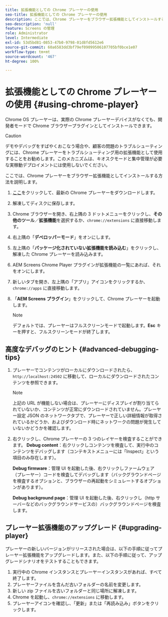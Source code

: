 ```yaml
---
title: 拡張機能としての Chrome プレーヤーの使用
seo-title: 拡張機能としての Chrome プレーヤーの使用
description: ここでは、Chrome プレーヤーをブラウザー拡張機能としてインストールする方法を説明します。
seo-description: 'null'
feature: Screens の管理
role: Administrator
level: Intermediate
exl-id: 53d5bd81-0853-47b0-9798-01d8fd5612e6
source-git-commit: 60a6583dd3bf79ef09099506107705bf0bce1e07
workflow-type: tm+mt
source-wordcount: '467'
ht-degree: 100%

---
```


# 拡張機能としての Chrome プレーヤーの使用 {#using-chrome-player}

Chrome OS プレーヤーは、実際の Chrome プレーヤーデバイスがなくても、開発者モードで Chrome ブラウザープラグインとしてインストールできます。

>[!CAUTION]
>
> デモやデバッグをすばやくおこなう場合や、顧客の問題のトラブルシューティングには、Chrome プレーヤーをトラブルシューティング用の拡張機能として使用することをお勧めします。このメカニズムは、キオスクモードと集中管理が必要な実稼動デプロイメントには使用しないでください。

ここでは、Chrome プレーヤーをブラウザー拡張機能としてインストールする方法を説明します。

1. [ここ](https://download.macromedia.com/screens/)をクリックして、最新の Chrome プレーヤーをダウンロードします。

1. 解凍してディスクに保存します。

1. Chrome ブラウザーを開き、右上隅の 3 ドットメニューをクリックし、**その他のツール**／**拡張機能**&#x200B;を選択するか、`chrome://extensions` に直接移動します。

1. 右上隅の「**デベロッパーモード**」をオンにします。

1. 左上隅の「**パッケージ化されていない拡張機能を読み込む**」をクリックし、解凍した Chrome プレーヤーを読み込みます。

1. AEM Screens Chrome Player プラグインが拡張機能の一覧にあれば、それをオンにします。

1. 新しいタブを開き、左上隅の「アプリ」アイコンをクリックするか、`chrome://apps` に直接移動します。

1. 「**AEM Screens プラグイン**」をクリックして、Chrome プレーヤーを起動します。
   >[!NOTE]
   >
   > デフォルトでは、プレーヤーはフルスクリーンモードで起動します。**Esc** キーを押すと、フルスクリーンモードが終了します。


## 高度なデバッグのヒント {#advanced-debugging-tips}

1. プレーヤーでコンテンツがローカルにダウンロードされたら、`http://localhost:24502` に移動して、ローカルにダウンロードされたコンテンツを参照できます。

   >[!NOTE]
   >
   > 上記の URL が機能しない場合は、プレーヤーにディスプレイが割り当てられていないか、コンテンツが正常にダウンロードされていません。プレーヤー設定 JSON のネットワークタブで、プレーヤーで正しい詳細情報が取得されているかどうか、およびダウンロード時にネットワークの問題が発生していないかどうかを確認します。

1. 右クリックし、Chrome プレーヤーの 3 つのレイヤーを検査することができます。
   **Debug content**：右クリックしコンテンツを検査して、実行中のコンテンツをデバッグします（コンテキストメニューには「Inspect」という項目のみ存在します）。

   **Debug firmware**：管理 UI を起動した後、右クリックしファームウェア（プレーヤー）コードを検査してデバッグします（バックグラウンドページを検査するオプションと、ブラウザーの再起動をシミュレートするオプションがあります）。

   **Debug background page**：管理 UI を起動した後、右クリックし（http サーバーなどのバックグラウンドサービスの）バックグラウンドページを検査します。

## プレーヤー拡張機能のアップグレード {#upgrading-player}

プレーヤーの新しいバージョンがリリースされた場合は、以下の手順に従ってプレーヤー拡張機能をアップグレードします。また、以下の手順に従って、アップグレードシナリオをテストすることもできます。

1. 実行中の Chrome インスタンスとプレーヤーインスタンスがあれば、すべて終了します。
1. プレーヤーファイルを含んだ古いフォルダーの名前を変更します。
1. 新しい zip ファイルを古いフォルダーと同じ場所に解凍します。
1. Chrome を起動し、`chrome://extensions` に移動します。
1. プレーヤーアイコンを確認し、「更新」または「再読み込み」ボタンをクリックします。
